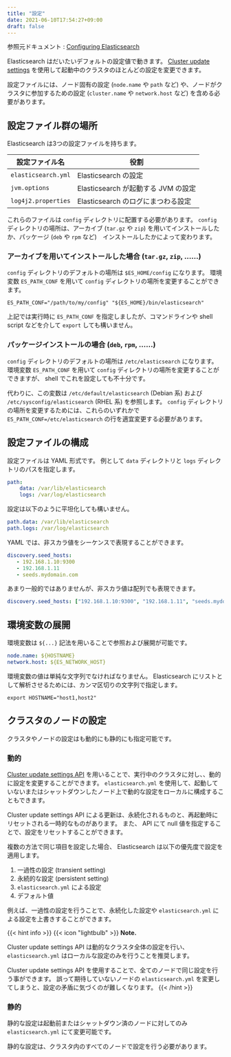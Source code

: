 ```yaml
---
title: "設定"
date: 2021-06-10T17:54:27+09:00
draft: false
---
```


参照元ドキュメント : [Configuring Elasticsearch](https://www.elastic.co/guide/en/elasticsearch/reference/current/settings.html)

Elasticsearch はだいたいデフォルトの設定値で動きます。
[Cluster update settings][Cluster update settings] を使用して起動中のクラスタのほとんどの設定を変更できます。

設定ファイルには、ノード固有の設定 (`node.name` や `path` など) や、ノードがクラスタに参加するための設定 (`cluster.name` や `network.host` など)
を含める必要があります。

## 設定ファイル群の場所
Elasticsearch は3つの設定ファイルを持ちます。

| 設定ファイル名      | 役割                                |
|---------------------|-------------------------------------|
| `elasticsearch.yml` | Elasticsearch の設定                |
| `jvm.options`       | Elasticsearch が起動する JVM の設定 |
| `log4j2.properties` | Elasticsearch のログにまつわる設定  |

これらのファイルは `config` ディレクトリに配置する必要があります。
`config` ディレクトリの場所は、アーカイブ (`tar.gz` や `zip`) を用いてインストールしたか、パッケージ (`deb` や `rpm` など)　インストールしたかによって変わります。

### アーカイブを用いてインストールした場合 (`tar.gz`, `zip`, ......)
`config` ディレクトリのデフォルトの場所は `$ES_HOME/config` になります。
環境変数 `ES_PATH_CONF` を用いて `config` ディレクトリの場所を変更することができます。

```shell
ES_PATH_CONF="/path/to/my/config" "${ES_HOME}/bin/elasticsearch"
```

上記では実行時に `ES_PATH_CONF` を指定しましたが、コマンドラインや shell script などを介して `export` しても構いません。

### パッケージインストールの場合 (`deb`, `rpm`, ......)
`config` ディレクトリのデフォルトの場所は `/etc/elasticsearch` になります。
環境変数 `ES_PATH_CONF` を用いて `config` ディレクトリの場所を変更することができますが、 shell でこれを設定しても不十分です。

代わりに、この変数は `/etc/default/elasticsearch` (Debian 系) および `/etc/sysconfig/elasticsearch` (RHEL 系) を参照します。
`config` ディレクトリの場所を変更するためには、これらのいずれかで `ES_PATH_CONF=/etc/elasticsearch` の行を適宜変更する必要があります。

## 設定ファイルの構成
設定ファイルは YAML 形式です。
例として `data` ディレクトリと `logs` ディレクトリのパスを指定します。

```yaml
path:
    data: /var/lib/elasticsearch
    logs: /var/log/elasticsearch
```

設定は以下のように平坦化しても構いません。

```yaml
path.data: /var/lib/elasticsearch
path.logs: /var/log/elasticsearch
```

YAML では、非スカラ値をシーケンスで表現することができます。

```yaml
discovery.seed_hosts:
   - 192.168.1.10:9300
   - 192.168.1.11
   - seeds.mydomain.com
```

あまり一般的ではありませんが、非スカラ値は配列でも表現できます。

```yaml
discovery.seed_hosts: ["192.168.1.10:9300", "192.168.1.11", "seeds.mydomain.com"]
```

## 環境変数の展開
環境変数は `${...}` 記法を用いることで参照および展開が可能です。

```yaml
node.name: ${HOSTNAME}
network.host: ${ES_NETWORK_HOST}
```

環境変数の値は単純な文字列でなければなりません。
Elasticsearch にリストとして解析させるためには、カンマ区切りの文字列で指定します。

```shell
export HOSTNAME="host1,host2"
```

## クラスタのノードの設定
クラスタやノードの設定はも動的にも静的にも指定可能です。

### 動的
[Cluster update settings API][Cluster update settings] を用いることで、実行中のクラスタに対し、、動的に設定を変更することができます。
`elasticsearch.yml` を使用して、起動していないまたはシャットダウンしたノード上で動的な設定をローカルに構成することもできます。

Cluster update settings API による更新は、永続化されるものと、再起動時にリセットされる一時的なものがあります。
また、 API にて null 値を指定することで、設定をリセットすることができます。

複数の方法で同じ項目を設定した場合、 Elasticsearch は以下の優先度で設定を適用します。

1. 一過性の設定 (transient setting)
2. 永続的な設定 (persistent setting)
3. `elasticsearch.yml` による設定
4. デフォルト値

例えば、一過性の設定を行うことで、永続化した設定や `elasticsearch.yml` による設定を上書きすることができます。

[Cluster update settings]: https://www.elastic.co/guide/en/elasticsearch/reference/current/cluster-update-settings.html

{{< hint info >}}
{{< icon "lightbulb" >}} **Note.**

Cluster update settings API は動的なクラスタ全体の設定を行い、 `elasticsearch.yml` はローカルな設定のみを行うことを推奨します。

Cluster update settings API を使用することで、全てのノードで同じ設定を行う事ができます。
誤って期待していないノードの `elasticsearch.yml` を変更してしまうと、設定の矛盾に気づくのが難しくなります。
{{< /hint >}}

### 静的
静的な設定は起動前またはシャットダウン済のノードに対してのみ `elasticsearch.yml` にて変更可能です。

静的な設定は、クラスタ内のすべてのノードで設定を行う必要があります。
